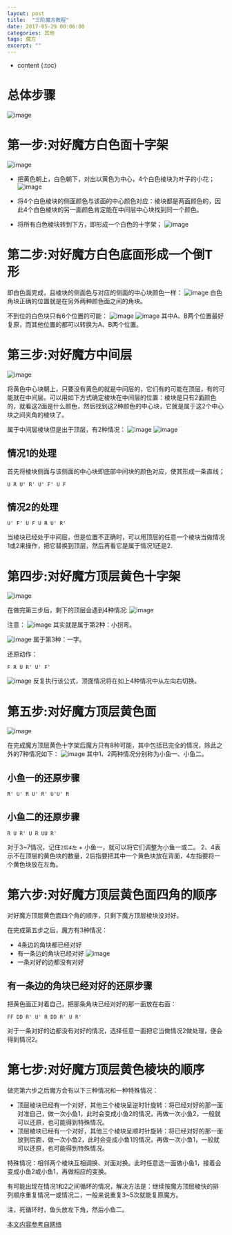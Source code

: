 ```yaml
---
layout: post
title:  "三阶魔方教程"
date: 2017-05-29 00:06:00
categories: 其他
tags: 魔方
excerpt: ""
---
```


* content
{:toc}

# 总体步骤
 ![image](/images/reading/mofang_01.gif)

# 第一步:对好魔方白色面十字架
 ![image](/images/reading/mofang_02.gif)

* 把黄色朝上，白色朝下，对出以黄色为中心，4个白色棱块为叶子的小花；
 ![image](/images/reading/mofang_03.gif)

* 将4个白色棱块的侧面颜色与该面的中心颜色对应：棱块都是两面颜色的，因此4个白色棱块的另一面颜色肯定能在中间层中心块找到同一个颜色。

* 将所有白色棱块转到下方，即形成一个白色的十字架；
 ![image](/images/reading/mofang_04.gif)


# 第二步:对好魔方白色底面形成一个倒T形
即白色面完成，且棱块的侧面色与对应的侧面的中心块颜色一样：
![image](/images/reading/mofang_05.gif)
白色角块正确的位置就是在另外两种颜色面之间的角块。

不到位的白色块只有6个位置的可能：
![image](/images/reading/mofang_06.gif)
![image](/images/reading/mofang_07.gif)
其中A、B两个位置最好复原，而其他位置的都可以转换为A、B两个位置。


# 第三步:对好魔方中间层
![image](/images/reading/mofang_08.gif)

将黄色中心块朝上，只要没有黄色的就是中间层的，它们有的可能在顶层，有的可能就在中间层。可以用如下方式确定棱块在中间层的位置：棱块是只有2面颜色的，就看这2面是什么颜色，然后找到这2种颜色的中心块，它就是属于这2个中心块之间夹角的棱块了。

属于中间层棱块但是出于顶层，有2种情况：
![image](/images/reading/mofang_09.gif)
![image](/images/reading/mofang_10.gif)

## 情况1的处理
首先将棱块侧面与该侧面的中心块即底部中间块的颜色对应，使其形成一条直线；
```
U R U' R' U' F' U F
```

## 情况2的处理
```
U' F' U F U R U' R'
```

当棱块已经处于中间层，但是位置不正确时，可以用顶层的任意一个棱块当做情况1或2来操作，把它替换到顶层，然后再看它是属于情况1还是2.

# 第四步:对好魔方顶层黄色十字架
![image](/images/reading/mofang_13.gif)

在做完第三步后，剩下的顶层会遇到4种情况:
![image](/images/reading/mofang_14.gif)

注意：
![image](/images/reading/mofang_15.gif)
其实就是属于第2种：小拐弯。

![image](/images/reading/mofang_16.gif)
属于第3种：一字。

还原动作：
```
F R U R' U' F'
```
![image](/images/reading/mofang_17.gif)
反复执行该公式，顶面情况将在如上4种情况中从左向右切换。

# 第五步:对好魔方顶层黄色面
![image](/images/reading/mofang_18.gif)

在完成魔方顶层黄色十字架后魔方只有8种可能，其中包括已完全的情况，除此之外的7种情况如下：
![image](/images/reading/mofang_19.gif)
其中1、2两种情况分别称为小鱼一、小鱼二。

## 小鱼一的还原步骤
```
R' U' R U' R' U'U' R
```

## 小鱼二的还原步骤
```
R U R' U R UU R'
```

对于3~7情况，记住`2后4左` + 小鱼一，就可以将它们调整为小鱼一或二。
2、4表示不在顶层的黄色块的数量，2后指要把其中一个黄色块放在背面，4左指要将一个黄色块放在左角。


# 第六步:对好魔方顶层黄色面四角的顺序
对好魔方顶层黄色面四个角的顺序，只剩下魔方顶层棱块没对好。

在完成第五步之后，魔方有3种情况：
* 4条边的角块都已经对好
* 有一条边的角块已经对好
![image](/images/reading/mofang_21.gif)
* 一条对好的边都没有对好

## 有一条边的角块已经对好的还原步骤
把黄色面正对着自己，把那条角块已经对好的那一面放在右面：
```
FF DD R' U' R DD R' U R'
```
对于一条对好的边都没有对好的情况，选择任意一面把它当做情况2做处理，便会得到情况2。

# 第七步:对好魔方顶层黄色棱块的顺序
做完第六步之后魔方会有以下三种情况和一种特殊情况：
* 顶层棱块已经有一个对好，其他三个棱块呈逆时针旋转：将已经对好的那一面对准自己，做一次小鱼1，此时会变成小鱼2的情况，再做一次小鱼2，一般就可以还原，也可能得到特殊情况。
* 顶层棱块已经有一个对好，其他三个棱块呈顺时针旋转：将已经对好的那一面放到后面，做一次小鱼2，此时会变成小鱼1的情况，再做一次小鱼1，一般就可以还原，也可能得到特殊情况。

特殊情况：相邻两个棱块互相调换、对面对换。此时任意选一面做小鱼1，接着会变成小鱼2或小鱼1，再做相应的变换。

有可能出现在情况1和2之间循环的情况，解决方法是：继续按魔方顶层棱快的排列顺序重复情况一或情况二，一般来说重复3~5次就能复原魔方。


注，死循环时，鱼头放左下角，然后小鱼二。









































[本文内容参考自网络](http://339.gd.cn/863/)
